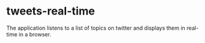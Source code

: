 # tweets-real-time
The application listens to a list of topics on twitter and displays them in real-time in a browser.
